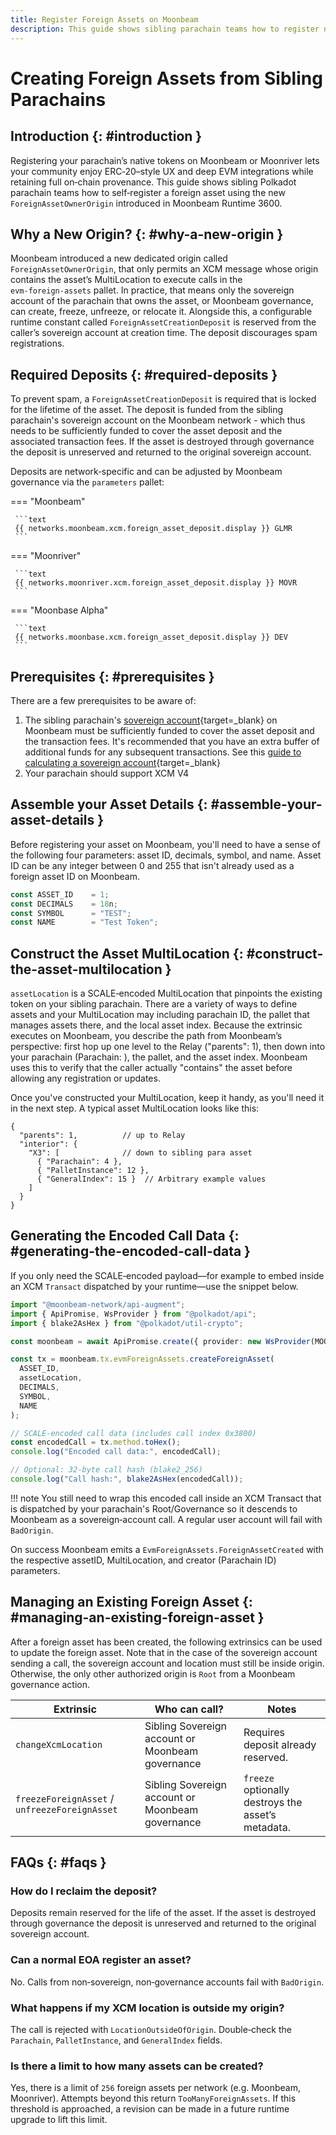```yaml
---
title: Register Foreign Assets on Moonbeam
description: This guide shows sibling parachain teams how to register native tokens as foreign assets on Moonbeam networks using the ForeignAssetOwnerOrigin, enabling ERC-20 UX with on-chain provenance.
---
```


# Creating Foreign Assets from Sibling Parachains

## Introduction {: #introduction }

Registering your parachain’s native tokens on Moonbeam or Moonriver lets your community enjoy ERC‑20–style UX and deep EVM integrations while retaining full on‑chain provenance. This guide shows sibling Polkadot parachain teams how to self‑register a foreign asset using the new `ForeignAssetOwnerOrigin` introduced in Moonbeam Runtime 3600.

## Why a New Origin? {: #why-a-new-origin }

Moonbeam introduced a new dedicated origin called `ForeignAssetOwnerOrigin`, that only permits an XCM message whose origin contains the asset’s MultiLocation to execute calls in the `evm‑foreign‑assets` pallet. In practice, that means only the sovereign account of the parachain that owns the asset, or Moonbeam governance, can create, freeze, unfreeze, or relocate it. Alongside this, a configurable runtime constant called `ForeignAssetCreationDeposit` is reserved from the caller’s sovereign account at creation time. The deposit discourages spam registrations.

## Required Deposits {: #required-deposits }

To prevent spam, a `ForeignAssetCreationDeposit` is required that is locked for the lifetime of the asset. The deposit is funded from the sibling parachain's sovereign account on the Moonbeam network - which thus needs to be sufficiently funded to cover the asset deposit and the associated transaction fees. If the asset is destroyed through governance the deposit is unreserved and returned to the original sovereign account.

Deposits are network‑specific and can be adjusted by Moonbeam governance via the `parameters` pallet:

=== "Moonbeam"

     ```text
     {{ networks.moonbeam.xcm.foreign_asset_deposit.display }} GLMR
     ```

=== "Moonriver"

     ```text
     {{ networks.moonriver.xcm.foreign_asset_deposit.display }} MOVR
     ```

=== "Moonbase Alpha"

     ```text
     {{ networks.moonbase.xcm.foreign_asset_deposit.display }} DEV
     ```

## Prerequisites {: #prerequisites }

There are a few prerequisites to be aware of: 

1. The sibling parachain's [sovereign account](/builders/interoperability/xcm/core-concepts/sovereign-accounts/){target=\_blank} on Moonbeam must be sufficiently funded to cover the asset deposit and the transaction fees. It's recommended that you have an extra buffer of additional funds for any subsequent transactions. See this [guide to calculating a sovereign account](/builders/interoperability/xcm/core-concepts/sovereign-accounts/){target=\_blank}
2. Your parachain should support XCM V4

## Assemble your Asset Details {: #assemble-your-asset-details }

Before registering your asset on Moonbeam, you'll need to have a sense of the following four parameters: asset ID, decimals, symbol, and name. Asset ID can be any integer between 0 and 255 that isn't already used as a foreign asset ID on Moonbeam. 

```typescript
const ASSET_ID    = 1;
const DECIMALS    = 18n;
const SYMBOL      = "TEST";
const NAME        = "Test Token";
```

## Construct the Asset MultiLocation {: #construct-the-asset-multilocation }

`assetLocation` is a SCALE‑encoded MultiLocation that pinpoints the existing token on your sibling parachain. There are a variety of ways to define assets and your MultiLocation may including parachain ID, the pallet that manages assets there, and the local asset index. Because the extrinsic executes on Moonbeam, you describe the path from Moonbeam’s perspective: first hop up one level to the Relay ("parents": 1), then down into your parachain (Parachain: <paraId>), the pallet, and the asset index. Moonbeam uses this to verify that the caller actually "contains" the asset before allowing any registration or updates.

Once you've constructed your MultiLocation, keep it handy, as you'll need it in the next step. A typical asset MultiLocation looks like this:

```jsonc
{
  "parents": 1,          // up to Relay
  "interior": {
    "X3": [              // down to sibling para asset
      { "Parachain": 4 },
      { "PalletInstance": 12 },
      { "GeneralIndex": 15 }  // Arbitrary example values
    ]
  }
}
```

## Generating the Encoded Call Data {: #generating-the-encoded-call-data }

If you only need the SCALE‑encoded payload—for example to embed inside an XCM `Transact` dispatched by your runtime—use the snippet below.

```typescript
import "@moonbeam-network/api-augment";
import { ApiPromise, WsProvider } from "@polkadot/api";
import { blake2AsHex } from "@polkadot/util-crypto";

const moonbeam = await ApiPromise.create({ provider: new WsProvider(MOONBEAM_WSS) });

const tx = moonbeam.tx.evmForeignAssets.createForeignAsset(
  ASSET_ID,
  assetLocation,
  DECIMALS,
  SYMBOL,
  NAME
);

// SCALE‑encoded call data (includes call index 0x3800)
const encodedCall = tx.method.toHex();
console.log("Encoded call data:", encodedCall);

// Optional: 32‑byte call hash (blake2_256)
console.log("Call hash:", blake2AsHex(encodedCall));
```

!!! note
	You still need to wrap this encoded call inside an XCM Transact that is dispatched by your parachain's Root/Governance so it descends to Moonbeam as a sovereign‑account call. A regular user account will fail with `BadOrigin`.

On success Moonbeam emits a `EvmForeignAssets.ForeignAssetCreated` with the respective assetID, MultiLocation, and creator (Parachain ID) parameters. 

## Managing an Existing Foreign Asset {: #managing-an-existing-foreign-asset }

After a foreign asset has been created, the following extrinsics can be used to update the foreign asset. Note that in the case of the sovereign account sending a call, the sovereign account and location must still be inside origin. Otherwise, the only other authorized origin is `Root` from a Moonbeam governance action. 

| Extrinsic                                     | Who can call?                                    | Notes                                                 |
|-----------------------------------------------|--------------------------------------------------|-------------------------------------------------------|
| `changeXcmLocation`                           | Sibling Sovereign account or Moonbeam governance | Requires deposit already reserved.                    |
| `freezeForeignAsset` / `unfreezeForeignAsset` | Sibling Sovereign account or Moonbeam governance | `freeze` optionally destroys the asset’s metadata.    |

## FAQs {: #faqs }

### How do I reclaim the deposit?

Deposits remain reserved for the life of the asset. If the asset is destroyed through governance the deposit is unreserved and returned to the original sovereign account.

### Can a normal EOA register an asset?

No. Calls from non‑sovereign, non‑governance accounts fail with `BadOrigin`.

### What happens if my XCM location is outside my origin?

The call is rejected with `LocationOutsideOfOrigin`. Double‑check the `Parachain`, `PalletInstance`, and `GeneralIndex` fields.

### Is there a limit to how many assets can be created? 

Yes, there is a limit of `256` foreign assets per network (e.g. Moonbeam, Moonriver). Attempts beyond this return `TooManyForeignAssets`. If this threshold is approached, a revision can be made in a future runtime upgrade to lift this limit.
